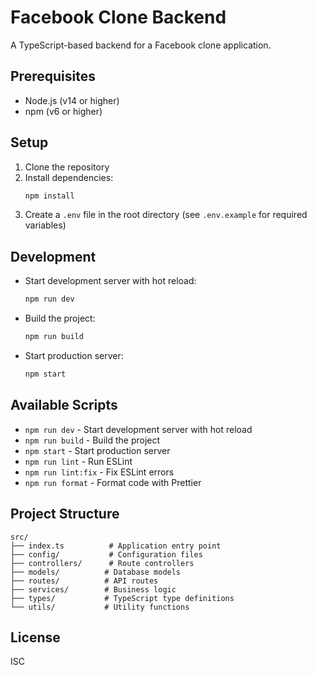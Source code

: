 # Facebook Clone Backend

A TypeScript-based backend for a Facebook clone application.

## Prerequisites

- Node.js (v14 or higher)
- npm (v6 or higher)

## Setup

1. Clone the repository
2. Install dependencies:
   ```bash
   npm install
   ```
3. Create a `.env` file in the root directory (see `.env.example` for required variables)

## Development

- Start development server with hot reload:
  ```bash
  npm run dev
  ```

- Build the project:
  ```bash
  npm run build
  ```

- Start production server:
  ```bash
  npm start
  ```

## Available Scripts

- `npm run dev` - Start development server with hot reload
- `npm run build` - Build the project
- `npm start` - Start production server
- `npm run lint` - Run ESLint
- `npm run lint:fix` - Fix ESLint errors
- `npm run format` - Format code with Prettier

## Project Structure

```
src/
├── index.ts          # Application entry point
├── config/           # Configuration files
├── controllers/      # Route controllers
├── models/          # Database models
├── routes/          # API routes
├── services/        # Business logic
├── types/           # TypeScript type definitions
└── utils/           # Utility functions
```

## License

ISC 